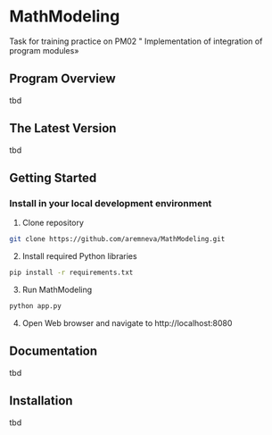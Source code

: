 # MathModeling
Task for training practice on PM02 " Implementation of integration of program modules»

## Program Overview

tbd
    

## The Latest Version

tbd

## Getting Started 

### Install in your local development environment

1. Clone repository
```bash
git clone https://github.com/aremneva/MathModeling.git
```
2. Install required Python libraries
```bash
pip install -r requirements.txt
```
3. Run MathModeling
```bash
python app.py
```
4. Open Web browser and navigate to http://localhost:8080 

## Documentation

tbd
    
## Installation

tbd
